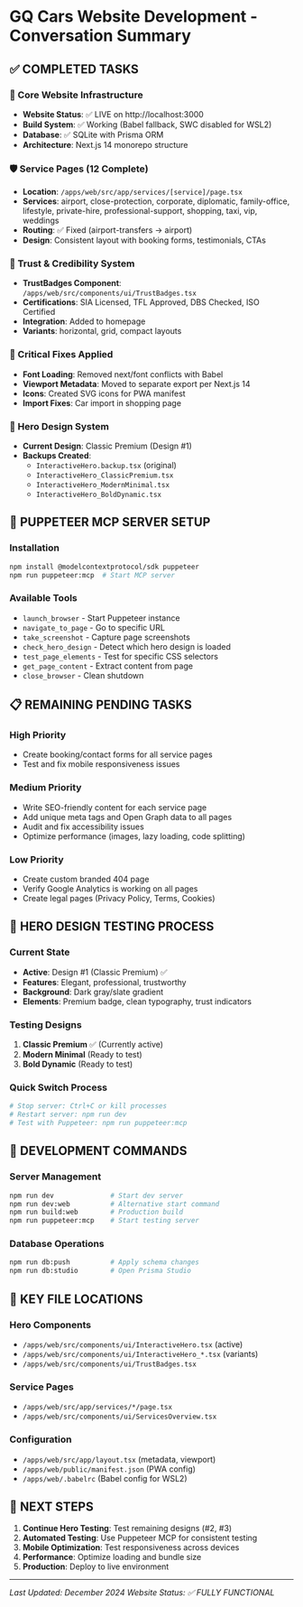 # GQ Cars Website Development - Conversation Summary

## ✅ **COMPLETED TASKS**

### **🎯 Core Website Infrastructure**
- **Website Status**: ✅ LIVE on http://localhost:3000
- **Build System**: ✅ Working (Babel fallback, SWC disabled for WSL2)
- **Database**: ✅ SQLite with Prisma ORM
- **Architecture**: Next.js 14 monorepo structure

### **🛡️ Service Pages (12 Complete)**
- **Location**: `/apps/web/src/app/services/[service]/page.tsx`
- **Services**: airport, close-protection, corporate, diplomatic, family-office, lifestyle, private-hire, professional-support, shopping, taxi, vip, weddings
- **Routing**: ✅ Fixed (airport-transfers → airport)
- **Design**: Consistent layout with booking forms, testimonials, CTAs

### **🎨 Trust & Credibility System**
- **TrustBadges Component**: `/apps/web/src/components/ui/TrustBadges.tsx`
- **Certifications**: SIA Licensed, TFL Approved, DBS Checked, ISO Certified
- **Integration**: Added to homepage
- **Variants**: horizontal, grid, compact layouts

### **🔧 Critical Fixes Applied**
- **Font Loading**: Removed next/font conflicts with Babel
- **Viewport Metadata**: Moved to separate export per Next.js 14
- **Icons**: Created SVG icons for PWA manifest
- **Import Fixes**: Car import in shopping page

### **🎨 Hero Design System**
- **Current Design**: Classic Premium (Design #1)
- **Backups Created**: 
  - `InteractiveHero.backup.tsx` (original)
  - `InteractiveHero_ClassicPremium.tsx`
  - `InteractiveHero_ModernMinimal.tsx` 
  - `InteractiveHero_BoldDynamic.tsx`

## 🚀 **PUPPETEER MCP SERVER SETUP**

### **Installation**
```bash
npm install @modelcontextprotocol/sdk puppeteer
npm run puppeteer:mcp  # Start MCP server
```

### **Available Tools**
- `launch_browser` - Start Puppeteer instance
- `navigate_to_page` - Go to specific URL
- `take_screenshot` - Capture page screenshots
- `check_hero_design` - Detect which hero design is loaded
- `test_page_elements` - Test for specific CSS selectors
- `get_page_content` - Extract content from page
- `close_browser` - Clean shutdown

## 📋 **REMAINING PENDING TASKS**

### **High Priority**
- Create booking/contact forms for all service pages
- Test and fix mobile responsiveness issues

### **Medium Priority**
- Write SEO-friendly content for each service page
- Add unique meta tags and Open Graph data to all pages
- Audit and fix accessibility issues
- Optimize performance (images, lazy loading, code splitting)

### **Low Priority**
- Create custom branded 404 page
- Verify Google Analytics is working on all pages
- Create legal pages (Privacy Policy, Terms, Cookies)

## 🎯 **HERO DESIGN TESTING PROCESS**

### **Current State**
- **Active**: Design #1 (Classic Premium) ✅
- **Features**: Elegant, professional, trustworthy
- **Background**: Dark gray/slate gradient
- **Elements**: Premium badge, clean typography, trust indicators

### **Testing Designs**
1. **Classic Premium** ✅ (Currently active)
2. **Modern Minimal** (Ready to test)
3. **Bold Dynamic** (Ready to test)

### **Quick Switch Process**
```bash
# Stop server: Ctrl+C or kill processes
# Restart server: npm run dev
# Test with Puppeteer: npm run puppeteer:mcp
```

## 🔧 **DEVELOPMENT COMMANDS**

### **Server Management**
```bash
npm run dev              # Start dev server
npm run dev:web          # Alternative start command
npm run build:web        # Production build
npm run puppeteer:mcp    # Start testing server
```

### **Database Operations**
```bash
npm run db:push          # Apply schema changes
npm run db:studio        # Open Prisma Studio
```

## 📁 **KEY FILE LOCATIONS**

### **Hero Components**
- `/apps/web/src/components/ui/InteractiveHero.tsx` (active)
- `/apps/web/src/components/ui/InteractiveHero_*.tsx` (variants)
- `/apps/web/src/components/ui/TrustBadges.tsx`

### **Service Pages**
- `/apps/web/src/app/services/*/page.tsx`
- `/apps/web/src/components/ui/ServicesOverview.tsx`

### **Configuration**
- `/apps/web/src/app/layout.tsx` (metadata, viewport)
- `/apps/web/public/manifest.json` (PWA config)
- `/apps/web/.babelrc` (Babel config for WSL2)

## 🎯 **NEXT STEPS**

1. **Continue Hero Testing**: Test remaining designs (#2, #3)
2. **Automated Testing**: Use Puppeteer MCP for consistent testing
3. **Mobile Optimization**: Test responsiveness across devices
4. **Performance**: Optimize loading and bundle size
5. **Production**: Deploy to live environment

---
*Last Updated: December 2024*
*Website Status: ✅ FULLY FUNCTIONAL*